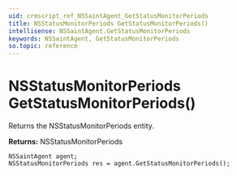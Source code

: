 ```yaml
---
uid: crmscript_ref_NSSaintAgent_GetStatusMonitorPeriods
title: NSStatusMonitorPeriods GetStatusMonitorPeriods()
intellisense: NSSaintAgent.GetStatusMonitorPeriods
keywords: NSSaintAgent, GetStatusMonitorPeriods
so.topic: reference
---
```


# NSStatusMonitorPeriods GetStatusMonitorPeriods()

Returns the NSStatusMonitorPeriods entity.

**Returns:** NSStatusMonitorPeriods

```crmscript
NSSaintAgent agent;
NSStatusMonitorPeriods res = agent.GetStatusMonitorPeriods();
```

